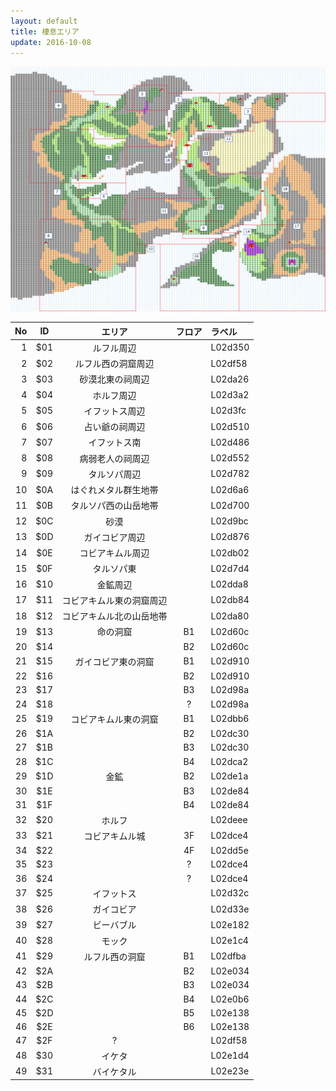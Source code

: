 ```yaml
---
layout: default
title: 棲息エリア
update: 2016-10-08
---
```


![fd.map](../images/tdq1_area.png)

| No | ID  | エリア | フロア | ラベル |
|---:|:---:|:------:|:------:|:-------|
|  1 | $01 | ルフル周辺 |  | L02d350 |
|  2 | $02 | ルフル西の洞窟周辺 |  | L02df58 |
|  3 | $03 | 砂漠北東の祠周辺 |  | L02da26 |
|  4 | $04 | ホルフ周辺 |  | L02d3a2 |
|  5 | $05 | イフットス周辺 |  | L02d3fc |
|  6 | $06 | 占い爺の祠周辺 |  | L02d510 |
|  7 | $07 | イフットス南 |  | L02d486 |
|  8 | $08 | 病弱老人の祠周辺 |  | L02d552 |
|  9 | $09 | タルソパ周辺 |  | L02d782 |
| 10 | $0A | はぐれメタル群生地帯 |  | L02d6a6 |
| 11 | $0B | タルソパ西の山岳地帯 |  | L02d700 |
| 12 | $0C | 砂漠 |  | L02d9bc |
| 13 | $0D | ガイコビア周辺 |  | L02d876 |
| 14 | $0E | コビアキムル周辺 |  | L02db02 |
| 15 | $0F | タルソパ東 |  | L02d7d4 |
| 16 | $10 | 金鉱周辺 |  | L02dda8 |
| 17 | $11 | コビアキムル東の洞窟周辺 |  | L02db84 |
| 18 | $12 | コビアキムル北の山岳地帯 |  | L02da80 |
| 19 | $13 | 命の洞窟 | B1 | L02d60c |
| 20 | $14 |  | B2 | L02d60c |
| 21 | $15 | ガイコビア東の洞窟 | B1 | L02d910 |
| 22 | $16 |  | B2 | L02d910 |
| 23 | $17 |  | B3 | L02d98a |
| 24 | $18 |  | ? | L02d98a |
| 25 | $19 | コビアキムル東の洞窟 | B1 | L02dbb6 |
| 26 | $1A |  | B2 | L02dc30 |
| 27 | $1B |  | B3 | L02dc30 |
| 28 | $1C |  | B4 | L02dca2 |
| 29 | $1D | 金鉱 | B2 | L02de1a |
| 30 | $1E |  | B3 | L02de84 |
| 31 | $1F |  | B4 | L02de84 |
| 32 | $20 | ホルフ |  | L02deee |
| 33 | $21 | コビアキムル城 | 3F | L02dce4 |
| 34 | $22 |  | 4F | L02dd5e |
| 35 | $23 |  | ? | L02dce4 |
| 36 | $24 |  | ? | L02dce4 |
| 37 | $25 | イフットス |  | L02d32c |
| 38 | $26 | ガイコビア |  | L02d33e |
| 39 | $27 | ビーバブル |  | L02e182 |
| 40 | $28 | モック |  | L02e1c4 |
| 41 | $29 | ルフル西の洞窟 | B1 | L02dfba |
| 42 | $2A |  | B2 | L02e034 |
| 43 | $2B |  | B3 | L02e034 |
| 44 | $2C |  | B4 | L02e0b6 |
| 45 | $2D |  | B5 | L02e138 |
| 46 | $2E |  | B6 | L02e138 |
| 47 | $2F | ? |  | L02df58 |
| 48 | $30 | イケタ |  | L02e1d4 |
| 49 | $31 | バイケタル |  | L02e23e |

